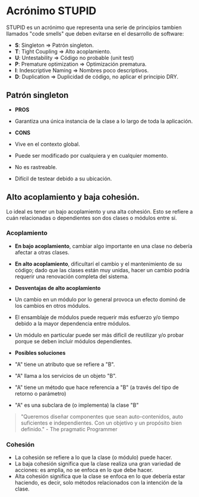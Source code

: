 # Acrónimo STUPID

STUPID es un acrónimo que representa una serie de principios tambien llamados
"code smells" que deben evitarse en el desarrollo de software:

- **S**: Singleton => Patrón singleton.
- **T**: Tight Coupling => Alto acoplamiento.
- **U**: Untestability => Código no probable (unit test)
- **P**: Premature optimization => Optimización prematura.
- **I**: Indescriptive Naming => Nombres poco descriptivos.
- **D**: Duplication => Duplicidad de código, no aplicar el principio DRY.

## Patrón singleton

- **PROS**

- Garantiza una única instancia de la clase a lo largo de toda la aplicación.

- **CONS**

- Vive en el contexto global.
- Puede ser modificado por cualquiera y en cualquier momento.
- No es rastreable.
- Difícil de testear debido a su ubicación.

## Alto acoplamiento y baja cohesión.

Lo ideal es tener un bajo acoplamiento y una alta cohesión. Esto se refiere a
cuán relacionadas o dependientes son dos clases o módulos entre sí.

### Acoplamiento

- **En bajo acoplamiento**, cambiar algo importante en una clase no debería
  afectar a otras clases.
- **En alto acoplamiento**, dificultarí el cambio y el mantenimiento de su
  código; dado que las clases están muy unidas, hacer un cambio podría requerir
  una renovación completa del sistema.

- **Desventajas de alto acoplamiento**

- Un cambio en un módulo por lo general provoca un efecto dominó de los cambios
  en otros módulos.
- El ensamblaje de módulos puede requerir más esfuerzo y/o tiempo debido a la
  mayor dependencia entre módulos.
- Un módulo en particular puede ser más difícil de reutilizar y/o probar porque
  se deben incluir módulos dependientes.

- **Posibles soluciones**

- "A" tiene un atributo que se refiere a "B".
- "A" llama a los servicios de un objeto "B".
- "A" tiene un método que hace referencia a "B" (a través del tipo de retorno o
  parámetro)
- "A" es una subclara de (o implementa) la clase "B"

> "Queremos diseñar componentes que sean auto-contenidos, auto suficientes e
> independientes. Con un objetivo y un propósito bien definido." - The pragmatic
> Programmer

### **Cohesión**

- La cohesión se refiere a lo que la clase (o módulo) puede hacer.
- La baja cohesión significa que la clase realiza una gran variedad de acciones:
  es amplia, no se enfoca en lo que debe hacer.
- Alta cohesión significa que la clase se enfoca en lo que debería estar
  haciendo, es decir, solo métodos relacionados con la intención de la clase.
